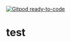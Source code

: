 [![Gitpod ready-to-code](https://img.shields.io/badge/Gitpod-ready--to--code-blue?logo=gitpod)](https://gitpod-staging.com/#https://github.com/wulfthimm/test)

# test